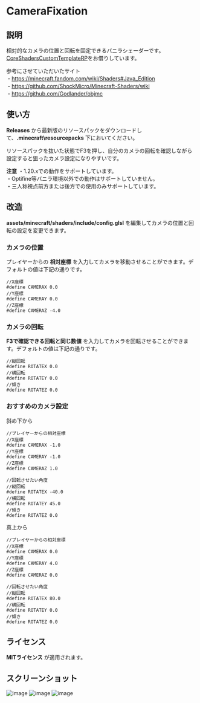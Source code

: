 # CameraFixation

## 説明
相対的なカメラの位置と回転を固定できるバニラシェーダーです。  
[CoreShadersCustomTemplateRP](https://github.com/onnowhere/core_shaders/tree/master/CoreShadersCustomTemplateRP)をお借りしています。

参考にさせていただいたサイト  
・https://minecraft.fandom.com/wiki/Shaders#Java_Edition  
・https://github.com/ShockMicro/Minecraft-Shaders/wiki  
・https://github.com/Godlander/objmc  

## 使い方
__Releases__ から最新版のリソースパックをダウンロードして、__.minecraft\resourcepacks__ 下においてください。

リソースパックを抜いた状態でF3を押し、自分のカメラの回転を確認しながら設定すると狙ったカメラ設定になりやすいです。

__注意__
・1.20.xでの動作をサポートしています。  
・Optifine等バニラ環境以外での動作はサポートしていません。  
・三人称視点前方または後方での使用のみサポートしています。  


## 改造

__assets/minecraft/shaders/include/config.glsl__ を編集してカメラの位置と回転の設定を変更できます。

### カメラの位置

プレイヤーからの __相対座標__ を入力してカメラを移動させることができます。デフォルトの値は下記の通りです。  
  ```
  //X座標
  #define CAMERAX 0.0
  //Y座標
  #define CAMERAY 0.0
  //Z座標
  #define CAMERAZ -4.0
  ```
  
### カメラの回転

 __F3で確認できる回転と同じ数値__ を入力してカメラを回転させることができます。デフォルトの値は下記の通りです。  
  ```
  //縦回転
  #define ROTATEX 0.0
  //横回転
  #define ROTATEY 0.0
  //傾き
  #define ROTATEZ 0.0
  ```
  
### おすすめのカメラ設定
斜め下から
```
//プレイヤーからの相対座標
//X座標
#define CAMERAX -1.0
//Y座標
#define CAMERAY -1.0
//Z座標
#define CAMERAZ 1.0

//回転させたい角度
//縦回転
#define ROTATEX -40.0
//横回転
#define ROTATEY 45.0
//傾き
#define ROTATEZ 0.0
```
真上から
```
//プレイヤーからの相対座標
//X座標
#define CAMERAX 0.0
//Y座標
#define CAMERAY 4.0
//Z座標
#define CAMERAZ 0.0

//回転させたい角度
//縦回転
#define ROTATEX 80.0
//横回転
#define ROTATEY 0.0
//傾き
#define ROTATEZ 0.0
```
  
## ライセンス
__MITライセンス__ が適用されます。

## スクリーンショット

![image](https://user-images.githubusercontent.com/67635981/152158811-cb897732-eec8-4c09-808f-dab6e8c383e9.png)
![image](https://user-images.githubusercontent.com/67635981/152158972-03111bdf-5d00-4876-9562-84681eda80e9.png)
![image](https://user-images.githubusercontent.com/67635981/152159017-1734a7f5-e035-4e1c-8251-0795a8787d86.png)


